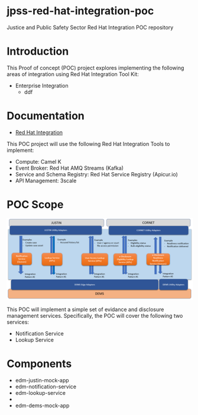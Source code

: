 # jpss-red-hat-integration-poc
Justice and Public Safety Sector Red Hat Integration POC repository

# Introduction

This Proof of concept (POC) project explores implementing the following areas of integration using Red Hat Integration Tool Kit:
- Enterprise Integration
  - ddf

# Documentation
- [Red Hat Integration](https://www.redhat.com/en/products/integration)

This POC project will use the following Red Hat Integration Tools to implement:
- Compute: Camel K
- Event Broker: Red Hat AMQ Streams (Kafka)
- Service and Schema Registry: Red Hat Service Registry (Apicur.io)
- API Management: 3scale


# POC Scope
![](/img/dems-integration-context-diagram.png)

This POC will implement a simple set of evidance and disclosure management services.  Specifically, the POC will cover the following two services:
- Notification Service
- Lookup Service


# Components
- edm-justin-mock-app
- edm-notification-service
- edm-lookup-service
- 
- edm-dems-mock-app